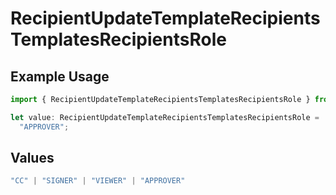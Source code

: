 # RecipientUpdateTemplateRecipientsTemplatesRecipientsRole

## Example Usage

```typescript
import { RecipientUpdateTemplateRecipientsTemplatesRecipientsRole } from "@documenso/sdk-typescript/models/operations";

let value: RecipientUpdateTemplateRecipientsTemplatesRecipientsRole =
  "APPROVER";
```

## Values

```typescript
"CC" | "SIGNER" | "VIEWER" | "APPROVER"
```